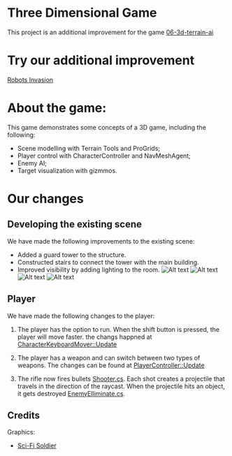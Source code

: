 # Three Dimensional Game

This project is an additional improvement for the game [06-3d-terrain-ai](https://github.com/gamedev-at-ariel/06-3d-terrain-ai.git)


# Try our additional improvement
[Robots Invasion](https://by-games.itch.io/robot-invation)


# About the game:
This game demonstrates some concepts of a 3D game, including the following:
* Scene modelling with Terrain Tools and ProGrids;
* Player control with CharacterController and NavMeshAgent;
* Enemy AI;
* Target visualization with gizmmos.




# Our changes 

## Developing the existing scene

We have made the following improvements to the existing scene:

* Added a guard tower to the structure.
* Constructed stairs to connect the tower with the main building.
* Improved visibility by adding lighting to the room.
![Alt text](Assets/Screenshot/Screenshot%202023-05-16%20233810.jpg)
![Alt text](Assets/Screenshot/Screenshot%202023-05-16%20154304.jpg)
![Alt text](Assets/Screenshot/Screenshot%202023-05-16%20154640.jpg)
![Alt text](Assets/Screenshot/Screenshot%202023-05-16%20233554.jpg)
## Player

We have made the following changes to the player:


1. The player has the option to run. When the shift button is pressed, the player will move faster.
the changs happned at [‎CharacterKeyboardMover::Update](https://github.com/BY-Games/3D_game/blob/main/Assets/Scripts/1-player/CharacterKeyboardMover.cs#L63:~:text=CharacterKeyboardMover%3A%3AUpdate)

2. The player has a weapon and can switch between two types of weapons. The changes can be found at 
[‎PlayerController::Update](https://github.com/BY-Games/3D_game/blob/main/Assets/Yurowm/Demo/Scripts/PlayerController.cs#L62:~:text=PlayerController%3A%3AUpdate)

3. The rifle now fires bullets [Shooter.cs](Assets%2FScripts%2F1-player%2FShooter.cs). Each shot creates a projectile that travels in the direction of the raycast. When the projectile hits an object, it gets destroyed [EnemyElliminate.cs](Assets%2FScripts%2F2-npc%2FEnemyElliminate.cs).



## Credits
Graphics:
* [Sci-Fi Soldier](https://assetstore.unity.com/packages/3d/characters/humanoids/sci-fi/sci-fi-soldier-29559)

